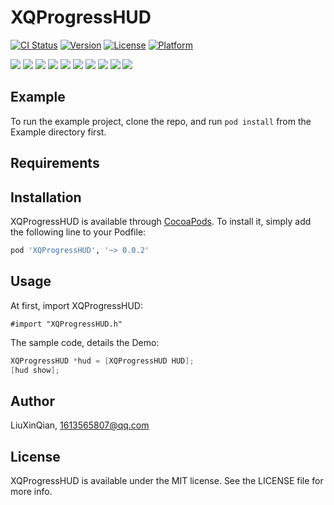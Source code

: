 # XQProgressHUD

[![CI Status](http://img.shields.io/travis/LiuXinQian/XQProgressHUD.svg?style=flat)](https://travis-ci.org/LiuXinQian/XQProgressHUD)
[![Version](https://img.shields.io/cocoapods/v/XQProgressHUD.svg?style=flat)](http://cocoapods.org/pods/XQProgressHUD)
[![License](https://img.shields.io/cocoapods/l/XQProgressHUD.svg?style=flat)](http://cocoapods.org/pods/XQProgressHUD)
[![Platform](https://img.shields.io/cocoapods/p/XQProgressHUD.svg?style=flat)](http://cocoapods.org/pods/XQProgressHUD)

![](http://a1.qpic.cn/psb?/V12vcXx72Pkh20/DgvzBHiLBFKkFkLSpKoHobAAlcWqvKiFv72uhiK5o1g!/m/dHABAAAAAAAAnull&bo=dwGxAgAAAAADB.c!&rf=photolist&t=5)
![](http://a4.qpic.cn/psb?/V12vcXx72Pkh20/jplvbZH3WRyTrH9iwRnNXLqLLkCHIxfqd54*q1RbgMI!/m/dOMAAAAAAAAAnull&bo=dwGxAgAAAAADB.c!&rf=photolist&t=5)
![](http://a1.qpic.cn/psb?/V12vcXx72Pkh20/dMKfxxd.xGuxl*4bjq2qaGg3NUGicUN0zzW*HJmar7c!/m/dHABAAAAAAAAnull&bo=dwGxAgAAAAADB.c!&rf=photolist&t=5)
![](http://a4.qpic.cn/psb?/V12vcXx72Pkh20/*1X2cxxvYu9CkaixyG4E4CfkHSE1sar8tuc*N4gb8xc!/m/dG8BAAAAAAAAnull&bo=dwGxAgAAAAADB.c!&rf=photolist&t=5)
![](http://a1.qpic.cn/psb?/V12vcXx72Pkh20/.PcXbG1JC37JrQo1lNNbx4Kg.zWjqr7tnimgJHaPAyU!/m/dAwBAAAAAAAAnull&bo=dwGxAgAAAAADB.c!&rf=photolist&t=5)
![](http://a3.qpic.cn/psb?/V12vcXx72Pkh20/1znz3PuB01BlI6XOCZ4pmz3rERYtr7fxw*oPiW3Uikk!/m/dNoAAAAAAAAAnull&bo=dwGxAgAAAAADB.c!&rf=photolist&t=5)
![](http://a2.qpic.cn/psb?/V12vcXx72Pkh20/kdhjFEhEVEO4QWMFqK1p8HtOKCJx*0vqI7AXwjK9g9E!/m/dOUAAAAAAAAAnull&bo=dwGxAgAAAAADB.c!&rf=photolist&t=5)
![](http://a1.qpic.cn/psb?/V12vcXx72Pkh20/CVDfRBABeq0eq7v4Gv94409mUObrBR04iHrNcASHyu4!/m/dAwBAAAAAAAAnull&bo=dwGxAgAAAAADB.c!&rf=photolist&t=5)
![](http://a2.qpic.cn/psb?/V12vcXx72Pkh20/bq8Vk2FHqwJSH76yXu9.lJ3hupqE.7C7k8D4f.7tl*I!/m/dOUAAAAAAAAAnull&bo=dwGxAgAAAAADB.c!&rf=photolist&t=5)
![](http://a4.qpic.cn/psb?/V12vcXx72Pkh20/XIEjowh3Vf80ETIDD8V.f.wmJVAgrxaeWkIKc.M3IQ0!/m/dOMAAAAAAAAAnull&bo=dwGxAgAAAAADB.c!&rf=photolist&t=5)

## Example

To run the example project, clone the repo, and run `pod install` from the Example directory first.

## Requirements

## Installation

XQProgressHUD is available through [CocoaPods](http://cocoapods.org). To install
it, simply add the following line to your Podfile:

```ruby
pod 'XQProgressHUD', '~> 0.0.2'
```

## Usage
At first, import XQProgressHUD:
```
#import "XQProgressHUD.h"
```
The sample code, details the Demo:
```objective-c
XQProgressHUD *hud = [XQProgressHUD HUD];
[hud show];
```

## Author

LiuXinQian, 1613565807@qq.com

## License

XQProgressHUD is available under the MIT license. See the LICENSE file for more info.
